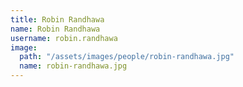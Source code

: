 ```yaml
---
title: Robin Randhawa
name: Robin Randhawa
username: robin.randhawa
image:
  path: "/assets/images/people/robin-randhawa.jpg"
  name: robin-randhawa.jpg
---
```


